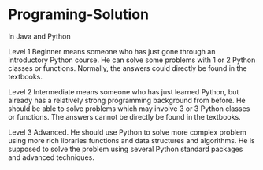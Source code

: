 # Programing-Solution

In Java and Python

Level 1 
Beginner means someone who has just gone through an introductory Python course. He can solve some problems with 1 or 2 Python classes or functions. Normally, the answers could directly be found in the textbooks.  

Level 2 
Intermediate means someone who has just learned Python, but already has a relatively strong programming background from before. He should be able to solve problems which may involve 3 or 3 Python classes or functions. The answers cannot be directly be found in the textbooks.  

Level 3 
Advanced. He should use Python to solve more complex problem using more rich libraries functions and data structures and algorithms. He is supposed to solve the problem using several Python standard packages and advanced techniques.
